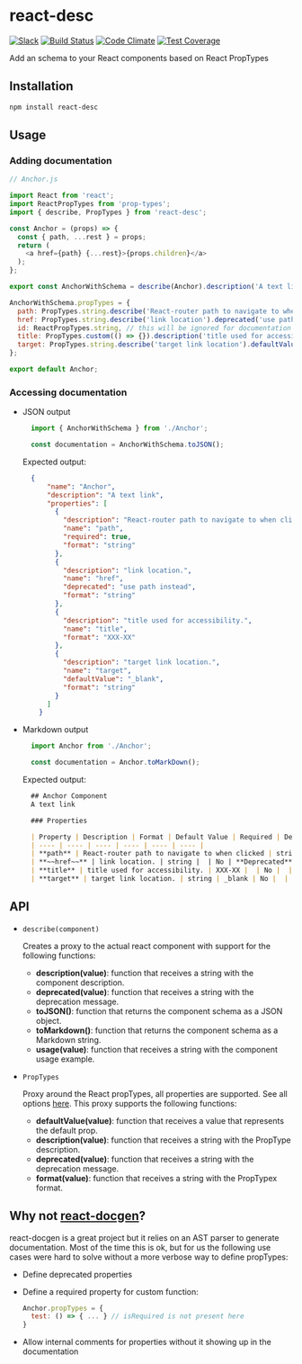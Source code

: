 # react-desc

[![Slack](http://alansouzati.github.io/artic/img/slack-badge.svg)](http://slackin.grommet.io)
[![Build Status](https://travis-ci.org/grommet/react-desc.svg?branch=master)](https://travis-ci.org/grommet/react-desc)
[![Code Climate](https://codeclimate.com/github/grommet/react-desc/badges/gpa.svg)](https://codeclimate.com/github/grommet/react-desc)
[![Test Coverage](https://codeclimate.com/github/grommet/react-desc/badges/coverage.svg)](https://codeclimate.com/github/grommet/react-desc/coverage)

Add an schema to your React components based on React PropTypes

## Installation

```bash
npm install react-desc
```

## Usage

### Adding documentation

```javascript
// Anchor.js

import React from 'react';
import ReactPropTypes from 'prop-types';
import { describe, PropTypes } from 'react-desc';

const Anchor = (props) => {
  const { path, ...rest } = props;
  return (
    <a href={path} {...rest}>{props.children}</a>
  );
};

export const AnchorWithSchema = describe(Anchor).description('A text link');

AnchorWithSchema.propTypes = {
  path: PropTypes.string.describe('React-router path to navigate to when clicked').isRequired,
  href: PropTypes.string.describe('link location').deprecated('use path instead'),
  id: ReactPropTypes.string, // this will be ignored for documentation purposes
  title: PropTypes.custom(() => {}).description('title used for accessibility').format('XXX-XX'),
  target: PropTypes.string.describe('target link location').defaultValue('_blank'),
};

export default Anchor;
```

### Accessing documentation

* JSON output

  ```javascript
    import { AnchorWithSchema } from './Anchor';

    const documentation = AnchorWithSchema.toJSON();
  ```

  Expected output:

  ```json
    {
        "name": "Anchor",
        "description": "A text link",
        "properties": [
          {
            "description": "React-router path to navigate to when clicked",
            "name": "path",
            "required": true,
            "format": "string"
          },
          {
            "description": "link location.",
            "name": "href",
            "deprecated": "use path instead",
            "format": "string"
          },
          {
            "description": "title used for accessibility.",
            "name": "title",
            "format": "XXX-XX"
          },
          {
            "description": "target link location.",
            "name": "target",
            "defaultValue": "_blank",
            "format": "string"
          }
        ]
      }
  ```

* Markdown output

  ```javascript
    import Anchor from './Anchor';

    const documentation = Anchor.toMarkDown();
  ```

  Expected output:

  ```markdown
    ## Anchor Component
    A text link

    ### Properties

    | Property | Description | Format | Default Value | Required | Details |
    | ---- | ---- | ---- | ---- | ---- | ---- |
    | **path** | React-router path to navigate to when clicked | string |  | Yes |  |
    | **~~href~~** | link location. | string |  | No | **Deprecated**: use path instead |
    | **title** | title used for accessibility. | XXX-XX |  | No |  |
    | **target** | target link location. | string | _blank | No |  |
  ```

## API

* `describe(component)`

  Creates a proxy to the actual react component with support for the following functions:

    * **description(value)**: function that receives a string with the component description.
    * **deprecated(value)**: function that receives a string with the deprecation message.
    * **toJSON()**: function that returns the component schema as a JSON object.
    * **toMarkdown()**: function that returns the component schema as a Markdown string.
    * **usage(value)**: function that receives a string with the component usage example.

* `PropTypes`

  Proxy around the React propTypes, all properties are supported. See all options [here](https://facebook.github.io/react/docs/typechecking-with-proptypes.html).
  This proxy supports the following functions:

    * **defaultValue(value)**: function that receives a value that represents the default prop.
    * **description(value)**: function that receives a string with the PropType description.
    * **deprecated(value)**: function that receives a string with the deprecation message.
    * **format(value)**: function that receives a string with the PropTypex format.

## Why not [react-docgen](https://github.com/reactjs/react-docgen)?

react-docgen is a great project but it relies on an AST parser to generate documentation. Most of the time this is ok, but for us the following use cases were hard to solve without a more verbose way to define propTypes:

* Define deprecated properties
* Define a required property for custom function:

  ```javascript
  Anchor.propTypes = {
    test: () => { ... } // isRequired is not present here
  }
  ```
* Allow internal comments for properties without it showing up in the documentation

